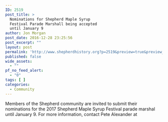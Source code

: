 ```yaml
---
ID: 2519
post_title: >
  Nominations for Shepherd Maple Syrup
  Festival Parade Marshall being accepted
  until January 9
author: Jon Morgan
post_date: 2016-12-28 23:25:56
post_excerpt: ""
layout: post
permalink: 'http://www.shepherdhistory.org?p=2519&preview=true&preview_id=2519'
published: false
wide_assets:
  - ""
pf_no_feed_alert:
  - "0"
tags: [ ]
categories:
  - Community
---
```

Members of the Shepherd community are invited to submit their nominations for the 2017 Shepherd Maple Syrup Festival parade marshal until January 9. For more information, contact Pete Alexander at